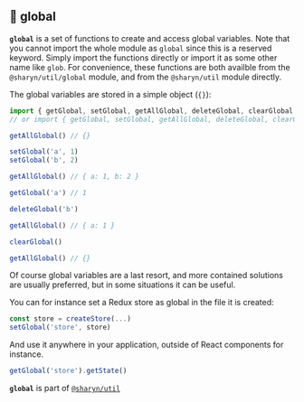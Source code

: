 ## 🌹 global

**`global`** is a set of functions to create and access global variables. Note that you cannot import the whole module as `global` since this is a reserved keyword. Simply import the functions directly or import it as some other name like `glob`. For convenience, these functions are both availble from the `@sharyn/util/global` module, and from the `@sharyn/util` module directly.

The global variables are stored in a simple object (`{}`):

```js
import { getGlobal, setGlobal, getAllGlobal, deleteGlobal, clearGlobal } from '@sharyn/util'
// or import { getGlobal, setGlobal, getAllGlobal, deleteGlobal, clearGlobal } from '@sharyn/util/global'

getAllGlobal() // {}

setGlobal('a', 1)
setGlobal('b', 2)

getAllGlobal() // { a: 1, b: 2 }

getGlobal('a') // 1

deleteGlobal('b')

getAllGlobal() // { a: 1 }

clearGlobal()

getAllGlobal() // {}
```

Of course global variables are a last resort, and more contained solutions are usually preferred, but in some situations it can be useful.

You can for instance set a Redux store as global in the file it is created:

```js
const store = createStore(...)
setGlobal('store', store)
```

And use it anywhere in your application, outside of React components for instance.

```js
getGlobal('store').getState()
```

**`global`** is part of [`@sharyn/util`](https://github.com/sharynjs/sharyn-util/blob/master/README.md)

